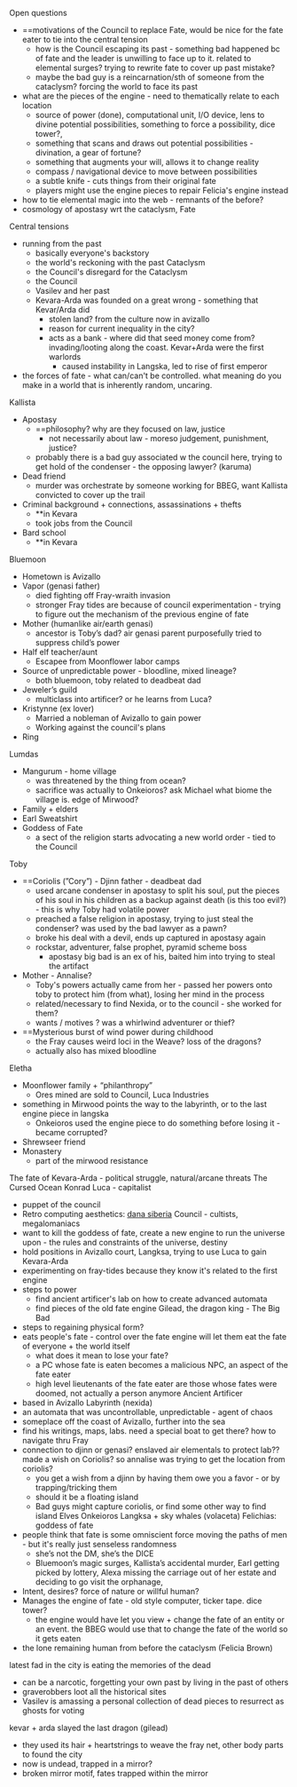 Open questions
- ==motivations of the Council to replace Fate, would be nice for the fate eater to tie into the central tension
	- how is the Council escaping its past - something bad happened bc of fate and the leader is unwilling to face up to it. related to elemental surges? trying to rewrite fate to cover up past mistake?
	- maybe the bad guy is a reincarnation/sth of someone from the cataclysm? forcing the world to face its past
- what are the pieces of the engine - need to thematically relate to each location
	- source of power (done), computational unit, I/O device, lens to divine potential possibilities, something to force a possibility, dice tower?, 
	- something that scans and draws out potential possibilities - divination, a gear of fortune?
	- something that augments your will, allows it to change reality
	- compass / navigational device to move between possibilities
	- a subtle knife - cuts things from their original fate
	- players might use the engine pieces to repair Felicia's engine instead
- how to tie elemental magic into the web - remnants of the before?
- cosmology of apostasy wrt the cataclysm, Fate


Central tensions
- running from the past
	- basically everyone's backstory
	- the world's reckoning with the past Cataclysm
	- the Council's disregard for the Cataclysm
	- the Council
	- Vasilev and her past
	- Kevara-Arda was founded on a great wrong - something that Kevar/Arda did 
		- stolen land? from the culture now in avizallo
		- reason for current inequality in the city?
		- acts as a bank - where did that seed money come from? invading/looting along the coast. Kevar+Arda were the first warlords
			- caused instability in Langska, led to rise of first emperor
- the forces of fate - what can/can't be controlled. what meaning do you make in a world that is inherently random, uncaring. 

  

Kallista
- Apostasy
	- ==philosophy? why are they focused on law, justice
		- not necessarily about law - moreso judgement, punishment, justice?
	- probably there is a bad guy associated w the council here, trying to get hold of the condenser - the opposing lawyer? (karuma)
- Dead friend
	- murder was orchestrate by someone working for BBEG, want Kallista convicted to cover up the trail
- Criminal background + connections, assassinations + thefts
    - **in Kevara
    - took jobs from the Council
- Bard school
    - **in Kevara

Bluemoon
- Hometown is Avizallo
- Vapor (genasi father)
    - died fighting off Fray-wraith invasion
    - stronger Fray tides are because of council experimentation - trying to figure out the mechanism of the previous engine of fate
- Mother (humanlike air/earth genasi)
    - ancestor is Toby’s dad? air genasi parent purposefully tried to suppress child’s power
- Half elf teacher/aunt
    - Escapee from Moonflower labor camps
- Source of unpredictable power - bloodline, mixed lineage?
    - both bluemoon, toby related to deadbeat dad
- Jeweler’s guild
    - multiclass into artificer? or he learns from Luca?
- Kristynne (ex lover)
    - Married a nobleman of Avizallo to gain power
    - Working against the council's plans
- Ring

Lumdas
- Mangurum - home village
    - was threatened by the thing from ocean?
    - sacrifice was actually to Onkeioros? ask Michael what biome the village is. edge of Mirwood? 
- Family + elders
- Earl Sweatshirt
- Goddess of Fate
	- a sect of the religion starts advocating a new world order - tied to the Council

Toby
- ==Coriolis (”Cory”) - Djinn father - deadbeat dad
	- used arcane condenser in apostasy to split his soul, put the pieces of his soul in his children as a backup against death (is this too evil?) - this is why Toby had volatile power
	- preached a false religion in apostasy, trying to just steal the condenser? was used by the bad lawyer as a pawn?
	- broke his deal with a devil, ends up captured in apostasy again
	- rockstar, adventurer, false prophet, pyramid scheme boss
		- apostasy big bad is an ex of his, baited him into trying to steal the artifact
- Mother - Annalise?
	- Toby's powers actually came from her - passed her powers onto toby to protect him (from what), losing her mind in the process
	- related/necessary to find Nexida, or to the council - she worked for them?
	- wants / motives ? was a whirlwind adventurer or thief?
- ==Mysterious burst of wind power during childhood
	- the Fray causes weird loci in the Weave? loss of the dragons?
	- actually also has mixed bloodline

Eletha
- Moonflower family + “philanthropy”
    - Ores mined are sold to Council, Luca Industries
- something in Mirwood points the way to the labyrinth, or to the last engine piece in langska
	- Onkeioros used the engine piece to do something before losing it - became corrupted?
- Shrewseer friend
- Monastery
    - part of the mirwood resistance

  

The fate of Kevara-Arda - political struggle, natural/arcane threats
The Cursed Ocean
Konrad Luca - capitalist
- puppet of the council
- Retro computing aesthetics: [dana siberia](https://newsletter.shifthappens.site/archive/the-cursed-universes-of-dana-sibera/)
Council - cultists, megalomaniacs
- want to kill the goddess of fate, create a new engine to run the universe upon - the rules and constraints of the universe, destiny
- hold positions in Avizallo court, Langksa, trying to use Luca to gain Kevara-Arda
- experimenting on fray-tides because they know it's related to the first engine
- steps to power
	- find ancient artificer's lab on how to create advanced automata
	- find pieces of the old fate engine
Gilead, the dragon king - The Big Bad
- steps to regaining physical form?
- eats people's fate - control over the fate engine will let them eat the fate of everyone + the world itself
	- what does it mean to lose your fate? 
	- a PC whose fate is eaten becomes a malicious NPC, an aspect of the fate eater
	- high level lieutenants of the fate eater are those whose fates were doomed, not actually a person anymore
Ancient Artificer
- based in Avizallo
Labyrinth (nexida)
- an automata that was uncontrollable, unpredictable - agent of chaos
- someplace off the coast of Avizallo, further into the sea
- find his writings, maps, labs. need a special boat to get there? how to navigate thru Fray
- connection to djinn or genasi? enslaved air elementals to protect lab?? made a wish on Coriolis? so annalise was trying to get the location from coriolis?
	- you get a wish from a djinn by having them owe you a favor - or by trapping/tricking them
	- should it be a floating island
	- Bad guys might capture coriolis, or find some other way to find island
Elves
Onkeioros
Langksa + sky whales (volaceta)
Felichias: goddess of fate
- people think that fate is some omniscient force moving the paths of men - but it's really just senseless randomness
    - she’s not the DM, she’s the DICE
    - Bluemoon’s magic surges, Kallista’s accidental murder, Earl getting picked by lottery, Alexa missing the carriage out of her estate and deciding to go visit the orphanage,
- Intent, desires? force of nature or willful human?
- Manages the engine of fate - old style computer, ticker tape. dice tower?
	- the engine would have let you view + change the fate of an entity or an event. the BBEG would use that to change the fate of the world so it gets eaten
- the lone remaining human from before the cataclysm (Felicia Brown)


latest fad in the city is eating the memories of the dead
- can be a narcotic, forgetting your own past by living in the past of others
- graverobbers loot all the historical sites
- Vasilev is amassing a personal collection of dead pieces to resurrect as ghosts for voting

kevar + arda slayed the last dragon (gilead)
- they used its hair + heartstrings to weave the fray net, other body parts to found the city
- now is undead, trapped in a mirror?
- broken mirror motif, fates trapped within the mirror